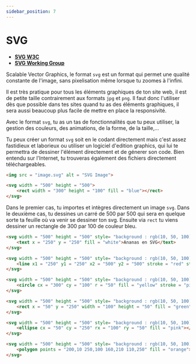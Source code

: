 ```yaml
---
sidebar_position: 7
---
```


# SVG

* [**SVG W3C**](https://www.w3.org/Graphics/SVG/)
* [**SVG Working Group**](https://svgwg.org)

Scalable Vector Graphics, le format `svg` est un format qui permet une qualité constante de l'image, sans pixelisation même lorsque tu zoomes à l'infini.
 
Il est très pratique pour tous les éléments graphiques de ton site web, il est de petite taille contrairement aux formats `jpg` et `png`. Il faut donc l'utiliser dès que possible dans tes sites quand tu as des éléments graphiques, il sera aussi beaucoup plus facile de mettre en place la responsivité.

Avec le format `svg`, tu as un tas de fonctionnalités que tu peux utiliser, la gestion des couleurs, des animations, de la forme, de la taille,...

Tu peux créer un format `svg` soit en le codant directement mais c'est assez fastidieux et laborieux ou utiliser un logiciel d'edition graphics, qui lui te permettra de dessiner l'élément directement et de génerer son code. Bien entendu sur l'Internet, tu trouveras également des fichiers directement téléchargeables. 

```html title="Tu peux mettre une image svg ou coder directement ton svg"
<img src = "image.svg" alt = "SVG Image">

<svg width = "500" height = "500">
    <rect width = "300" height = "100" fill = "blue"></rect>
</svg>    
```
Dans le premier cas, tu importes et intègres directement un image `svg`.
Dans le deuxième cas, tu dessines un carré de 500 par 500 qui sera en quelque sorte ta feuille où va venir se dessiner ton svg. Ensuite via `rect` tu viens dessiner un rectangle de 300 par 100 de couleur bleu.

```html title="Tu vas ici créer un texte blanc en svg sur un fond bleu "
<svg width = "500" height = "500" style= "background : rgb(10, 50, 100)">
    <text x = "250" y = "250" fill = "white">Ananas en SVG</text>
</svg>    
```
```html title="Tu vas ici tracer une ligne rouge sur un fond bleu "
<svg width = "500" height = "500" style= "background : rgb(10, 50, 100)">
    <line x1 = "250" y1 = "250" x2 = "500" y2 = "500" stroke = "red" stroke-width = "5">
</svg>    
```
```html title="Tu vas ici dessiner un cercle jaune sur un fond bleu "
<svg width = "500" height = "500" style= "background : rgb(10, 50, 100)">
    <circle cx = "300" cy = "100" r = "50" fill = "yellow" stroke = "pink" stroke-width = "5"></circle>
</svg>    
```
```html title="Tu vas ici desinner un rectangle vert sur un fond bleu "
<svg width = "500" height = "500" style= "background : rgb(10, 50, 100)">
    <rect x = "50" y = "250" width = "100" height = "50" fill = "green"></rect>
</svg>    
```
```html title="Tu vas ici desinner une ellipse rose sur un fond bleu "
<svg width = "500" height = "500" style= "background : rgb(10, 50, 100)">
    <ellipse cx = "50" cy = "250" rx = "100" ry = "50" fill = "pink"></ellipse>
</svg>    
```
```html title="Maintenant tu vas réaliser un polygone orange sur un fond bleu "
<svg width = "500" height = "500" style= "background : rgb(10, 50, 100)">
    <polygon points = "200,10 250,100 160,210 110,250" fill = "orange"></polygon>
</svg>    
```